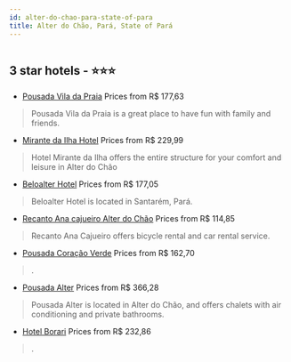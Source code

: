 ```yaml
---
id: alter-do-chao-para-state-of-para
title: Alter do Chão, Pará, State of Pará
---
```


<center><img src="https://static.hotelurbano.com/reservas/prod0/9/9366/5ab9161c8c031_pousada-vila-da-praia.jpg" alt="" /></center>


##  3 star hotels - ⭐️⭐️⭐️

-    [Pousada Vila da Praia](https://us.hurb.com/hotels/alter-do-chao-para/pousada-vila-da-praia-9366?cmp=18055) Prices from R$ 177,63
   > Pousada Vila da Praia is a great place to have fun with family and friends.
-    [Mirante da Ilha Hotel](https://us.hurb.com/hotels/alter-do-chao-para/mirante-da-ilha-1098?cmp=18055) Prices from R$ 229,99
   > Hotel Mirante da Ilha offers the entire structure for your comfort and leisure in Alter do Chão
-    [Beloalter Hotel](https://us.hurb.com/hotels/alter-do-chao-para/beloalter-hotel-9541?cmp=18055) Prices from R$ 177,05
   > Beloalter Hotel is located in Santarém, Pará.
-    [Recanto Ana cajueiro Alter do Chão](https://us.hurb.com/hotels/alter-do-chao-para/recanto-ana-cajueiro-alter-do-chao-18298?cmp=18055) Prices from R$ 114,85
   > Recanto Ana Cajueiro offers bicycle rental and car rental service.
-    [Pousada Coração Verde](https://us.hurb.com/hotels/alter-do-chao-para/pousada-coracao-verde-8604?cmp=18055) Prices from R$ 162,70
   > .
-    [Pousada Alter](https://us.hurb.com/hotels/alter-do-chao-para/pousada-alter-7078?cmp=18055) Prices from R$ 366,28
   > Pousada Alter is located in Alter do Chão, and offers chalets with air conditioning and private bathrooms.
-    [Hotel Borari](https://us.hurb.com/hotels/alter-do-chao-para/hotelborari-3612?cmp=18055) Prices from R$ 232,86
   > .
